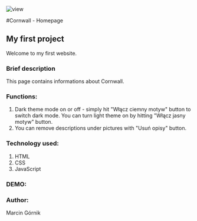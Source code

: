 ![view](https://files.holidaycottages.co.uk/blogs%2F1595341680937-Blog+lead+image+%28Cornwall%29.jpg)

#Cornwall - Homepage

## My first project

Welcome to my first website. 

### Brief description

This page contains informations about Cornwall. 
### Functions:

1. Dark theme mode on or off - simply hit "Włącz ciemny motyw" button to switch dark mode. You can turn light theme on by hitting "Włącz jasny motyw" button.
2. You can remove descriptions under pictures with "Usuń opisy" button.

### Technology used: 

1. HTML
2. CSS
3. JavaScript

### DEMO:

### Author:
Marcin Górnik
 
